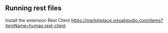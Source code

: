 ## Running rest files
Install the extension Rest Client
https://marketplace.visualstudio.com/items?itemName=humao.rest-client
